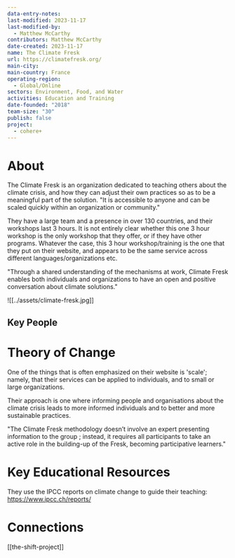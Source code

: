 ```yaml
---
data-entry-notes: 
last-modified: 2023-11-17
last-modified-by:
  - Matthew McCarthy
contributors: Matthew McCarthy
date-created: 2023-11-17
name: The Climate Fresk
url: https://climatefresk.org/
main-city: 
main-country: France
operating-region:
  - Global/Online
sectors: Environment, Food, and Water
activities: Education and Training
date-founded: "2018"
team-size: "30"
publish: false
project:
  - cohere+
---
```


# About

The Climate Fresk is an organization dedicated to teaching others about the climate crisis, and how they can adjust their own practices so as to be a meaningful part of the solution. "It is accessible to anyone and can be scaled quickly within an organization or community."

They have a large team and a presence in over 130 countries, and their workshops last 3 hours. It is not entirely clear whether this one 3 hour workshop is the only workshop that they offer, or if they have other programs. Whatever the case, this 3 hour workshop/training is the one that they put on their website, and appears to be the same service across different languages/organizations etc. 

"Through a shared understanding of the mechanisms at work, Climate Fresk enables both individuals and organizations to have an open and positive conversation about climate solutions."


![[../assets/climate-fresk.jpg]]



## Key People

# Theory of Change

One of the things that is often emphasized on their website is 'scale'; namely, that their services can be applied to individuals, and to small or large organizations. 

Their approach is one where informing people and organisations about the climate crisis leads to more informed individuals and to better and more sustainable practices. 

"The Climate Fresk methodology doesn’t involve an expert presenting information to the group ; instead, it requires all participants to take an active role in the building-up of the Fresk, becoming participative learners."
# Key Educational Resources

They use the IPCC reports on climate change to guide their teaching: https://www.ipcc.ch/reports/

# Connections

[[the-shift-project]]


